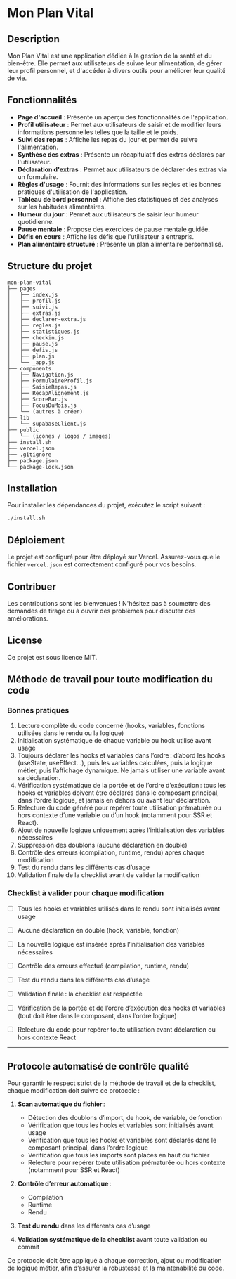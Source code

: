 # Mon Plan Vital

## Description
Mon Plan Vital est une application dédiée à la gestion de la santé et du bien-être. Elle permet aux utilisateurs de suivre leur alimentation, de gérer leur profil personnel, et d'accéder à divers outils pour améliorer leur qualité de vie.

## Fonctionnalités
- **Page d'accueil** : Présente un aperçu des fonctionnalités de l'application.
- **Profil utilisateur** : Permet aux utilisateurs de saisir et de modifier leurs informations personnelles telles que la taille et le poids.
- **Suivi des repas** : Affiche les repas du jour et permet de suivre l'alimentation.
- **Synthèse des extras** : Présente un récapitulatif des extras déclarés par l'utilisateur.
- **Déclaration d'extras** : Permet aux utilisateurs de déclarer des extras via un formulaire.
- **Règles d'usage** : Fournit des informations sur les règles et les bonnes pratiques d'utilisation de l'application.
- **Tableau de bord personnel** : Affiche des statistiques et des analyses sur les habitudes alimentaires.
- **Humeur du jour** : Permet aux utilisateurs de saisir leur humeur quotidienne.
- **Pause mentale** : Propose des exercices de pause mentale guidée.
- **Défis en cours** : Affiche les défis que l'utilisateur a entrepris.
- **Plan alimentaire structuré** : Présente un plan alimentaire personnalisé.

## Structure du projet
```
mon-plan-vital
├── pages
│   ├── index.js
│   ├── profil.js
│   ├── suivi.js
│   ├── extras.js
│   ├── declarer-extra.js
│   ├── regles.js
│   ├── statistiques.js
│   ├── checkin.js
│   ├── pause.js
│   ├── defis.js
│   ├── plan.js
│   └── _app.js
├── components
│   ├── Navigation.js
│   ├── FormulaireProfil.js
│   ├── SaisieRepas.js
│   ├── RecapAlignement.js
│   ├── ScoreBar.js
│   ├── FocusDuMois.js
│   └── (autres à créer)
├── lib
│   └── supabaseClient.js
├── public
│   └── (icônes / logos / images)
├── install.sh
├── vercel.json
├── .gitignore
├── package.json
└── package-lock.json
```

## Installation
Pour installer les dépendances du projet, exécutez le script suivant :

```bash
./install.sh
```

## Déploiement
Le projet est configuré pour être déployé sur Vercel. Assurez-vous que le fichier `vercel.json` est correctement configuré pour vos besoins.

## Contribuer
Les contributions sont les bienvenues ! N'hésitez pas à soumettre des demandes de tirage ou à ouvrir des problèmes pour discuter des améliorations.

## License
Ce projet est sous licence MIT.

## Méthode de travail pour toute modification du code

### Bonnes pratiques
1. Lecture complète du code concerné (hooks, variables, fonctions utilisées dans le rendu ou la logique)
2. Initialisation systématique de chaque variable ou hook utilisé avant usage
3. Toujours déclarer les hooks et variables dans l’ordre : d’abord les hooks (useState, useEffect…), puis les variables calculées, puis la logique métier, puis l’affichage dynamique. Ne jamais utiliser une variable avant sa déclaration.
4. Vérification systématique de la portée et de l’ordre d’exécution : tous les hooks et variables doivent être déclarés dans le composant principal, dans l’ordre logique, et jamais en dehors ou avant leur déclaration.
5. Relecture du code généré pour repérer toute utilisation prématurée ou hors contexte d’une variable ou d’un hook (notamment pour SSR et React).
4. Ajout de nouvelle logique uniquement après l’initialisation des variables nécessaires
5. Suppression des doublons (aucune déclaration en double)
6. Contrôle des erreurs (compilation, runtime, rendu) après chaque modification
7. Test du rendu dans les différents cas d’usage
8. Validation finale de la checklist avant de valider la modification

### Checklist à valider pour chaque modification
- [ ] Tous les hooks et variables utilisés dans le rendu sont initialisés avant usage
- [ ] Aucune déclaration en double (hook, variable, fonction)
- [ ] La nouvelle logique est insérée après l’initialisation des variables nécessaires
- [ ] Contrôle des erreurs effectué (compilation, runtime, rendu)
- [ ] Test du rendu dans les différents cas d’usage
- [ ] Validation finale : la checklist est respectée

- [ ] Vérification de la portée et de l’ordre d’exécution des hooks et variables (tout doit être dans le composant, dans l’ordre logique)
- [ ] Relecture du code pour repérer toute utilisation avant déclaration ou hors contexte React

---

## Protocole automatisé de contrôle qualité

Pour garantir le respect strict de la méthode de travail et de la checklist, chaque modification doit suivre ce protocole :

1. **Scan automatique du fichier** :
	- Détection des doublons d’import, de hook, de variable, de fonction
	- Vérification que tous les hooks et variables sont initialisés avant usage
	- Vérification que tous les hooks et variables sont déclarés dans le composant principal, dans l’ordre logique
	- Vérification que tous les imports sont placés en haut du fichier
	- Relecture pour repérer toute utilisation prématurée ou hors contexte (notamment pour SSR et React)

2. **Contrôle d’erreur automatique** :
	- Compilation
	- Runtime
	- Rendu

3. **Test du rendu** dans les différents cas d’usage

4. **Validation systématique de la checklist** avant toute validation ou commit

Ce protocole doit être appliqué à chaque correction, ajout ou modification de logique métier, afin d’assurer la robustesse et la maintenabilité du code.
